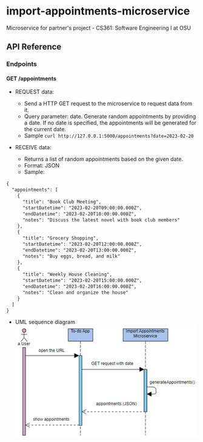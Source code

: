 # import-appointments-microservice
Microservice for partner's project - CS361: Software Engineering I at OSU

## API Reference

### Endpoints

#### GET /appointments

- REQUEST data:
    - Send a HTTP GET request to the microservice to request data from it.
    - Query parameter: date. Generate random appointments by providing a date. If no date is specified, the appointments will be generated for the current date.
    - Sample `curl http://127.0.0.1:5000/appointments?date=2023-02-20`

- RECEIVE data:
    - Returns a list of random appointments based on the given date.
    - Format: JSON
    - Sample:
```
{
  "appointments": [
    {
      "title": "Book Club Meeting",
      "startDatetime": "2023-02-20T09:00:00.000Z",
      "endDatetime": "2023-02-20T10:00:00.000Z",
      "notes": "Discuss the latest novel with book club members"
    },
    {
      "title": "Grocery Shopping",
      "startDatetime": "2023-02-20T12:00:00.000Z",
      "endDatetime": "2023-02-20T13:00:00.000Z",
      "notes": "Buy eggs, bread, and milk"
    },
    {
      "title": "Weekly House Cleaning",
      "startDatetime": "2023-02-20T15:00:00.000Z",
      "endDatetime": "2023-02-20T16:00:00.000Z",
      "notes": "Clean and organize the house"
    }
  ]
}
```

- UML sequence diagram
![Sequence diagram](https://github.com/nisher24/import-appointments-microservice/blob/main/sequence_diagram.png)
